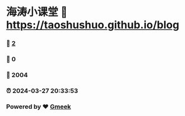 # 海涛小课堂 :link: https://taoshushuo.github.io/blog 
### :page_facing_up: [2](https://taoshushuo.github.io/blog/tag.html) 
### :speech_balloon: 0 
### :hibiscus: 2004 
### :alarm_clock: 2024-03-27 20:33:53 
### Powered by :heart: [Gmeek](https://github.com/Meekdai/Gmeek)
